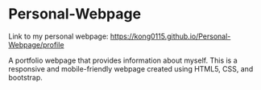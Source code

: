 # Personal-Webpage

Link to my personal webpage: https://kong0115.github.io/Personal-Webpage/profile

A portfolio webpage that provides information about myself. 
This is a responsive and mobile-friendly webpage created using HTML5, CSS, and bootstrap.
